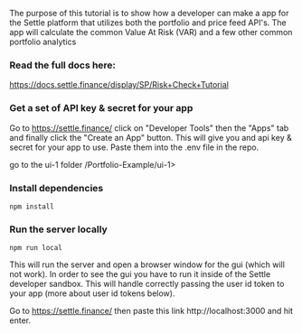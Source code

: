 The purpose of this tutorial is to show how a developer can make a app for the Settle platform that utilizes both the portfolio and price feed API's.  The app will calculate the common Value At Risk (VAR) and a few other common portfolio analytics

### Read the full docs here: 
https://docs.settle.finance/display/SP/Risk+Check+Tutorial


### Get a set of API key & secret for your app
Go to https://settle.finance/ click on "Developer Tools" then the "Apps" tab and finally click the "Create an App" button.  This will give you and api key & secret for your app to use.  Paste them into the .env file in the repo.

go to the ui-1 folder /Portfolio-Example/ui-1>

### Install dependencies
```
npm install
```

### Run the server locally
```
npm run local
```

This will run the server and open a browser window for the gui (which will not work).  In order to see the gui you have to run it inside of the Settle developer sandbox.  This will handle correctly passing the user id token to your app (more about user id tokens below).

Go to https://settle.finance/ then paste this link http://localhost:3000 and hit enter.  

